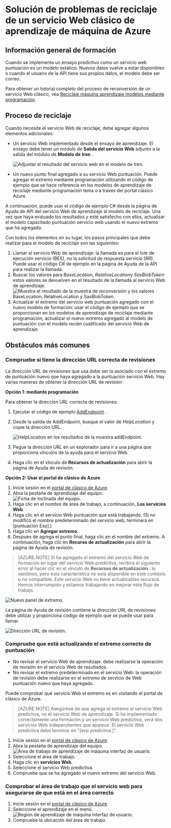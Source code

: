 <properties
    pageTitle="Solución de problemas de la Retraining de un servicio Web clásico de aprendizaje de máquina de Azure | Microsoft Azure"
    description="Identificar y corregir encontrado comunes de problemas cuando se reciclaje el modelo de un servicio Web de Azure máquina aprendizaje."
    services="machine-learning"
    documentationCenter=""
    authors="VDonGlover"
   manager="raymondl"
    editor=""/>

<tags
    ms.service="machine-learning"
    ms.workload="data-services"
    ms.tgt_pltfrm="na"
    ms.devlang="na"
    ms.topic="article"
    ms.date="10/05/2016"
    ms.author="v-donglo"/>

# <a name="troubleshooting-the-retraining-of-an-azure-machine-learning-classic-web-service"></a>Solución de problemas de reciclaje de un servicio Web clásico de aprendizaje de máquina de Azure

## <a name="retraining-overview"></a>Información general de formación

Cuando se implementa un ensayo predictivo como un servicio web puntuación es un modelo estático. Nuevos datos vuelve a estar disponibles o cuando el usuario de la API tiene sus propios datos, el modelo debe ser correo. 

Para obtener un tutorial completo del proceso de reconversión de un servicio Web clásico, vea [Reciclaje máquina aprendizaje modelos mediante programación](machine-learning-retrain-models-programmatically.md).

## <a name="retraining-process"></a>Proceso de reciclaje

Cuando necesite el servicio Web de reciclaje, debe agregar algunos elementos adicionales:

* Un servicio Web implementado desde el ensayo de aprendizaje. El ensayo debe tener un módulo de **Salida del servicio Web** adjunto a la salida del módulo de **Modelo de tren** .  

    ![Adjuntar el resultado del servicio web en el modelo de tren.][image1]

* Un nuevo punto final agregado a su servicio Web puntuación.  Puede agregar el extremo mediante programación utilizando el código de ejemplo que se hace referencia en los modelos de aprendizaje de reciclaje mediante programación tema o a través del portal clásico Azure.

A continuación, puede usar el código de ejemplo C# desde la página de Ayuda de API del servicio Web de aprendizaje al modelo de reciclaje. Una vez que haya evaluado los resultados y esté satisfecho con ellos, actualizar el modelo capacitado puntuación servicio web usando el nuevo extremo que ha agregado.

Con todos los elementos en su lugar, los pasos principales que debe realizar para el modelo de reciclaje son las siguientes:

1.  Llamar al servicio Web de aprendizaje: la llamada es para el lote de ejecución servicio (BES), no la solicitud de respuesta servicio (RR). Puede usar el código C# de ejemplo en la página de Ayuda de la API para realizar la llamada. 
2.  Buscar los valores para *BaseLocation*, *RelativeLocation*y *SasBlobToken*: estos valores se devuelven en el resultado de la llamada al servicio Web de aprendizaje. 
      ![Muestra el resultado de la muestra de reconversión y los valores BaseLocation, RelativeLocation y SasBlobToken.][image6]
3.  Actualizar el extremo del servicio web puntuación agregado con el nuevo modelo de formación: usar el código de ejemplo que se proporcionan en los modelos de aprendizaje de reciclaje mediante programación, actualizar el nuevo extremo agregado al modelo de puntuación con el modelo recién cualificado del servicio Web de aprendizaje.

## <a name="common-obstacles"></a>Obstáculos más comunes

### <a name="check-to-see-if-you-have-the-correct-patch-url"></a>Compruebe si tiene la dirección URL correcta de revisiones

La dirección URL de revisiones que usa debe ser la asociado con el extremo de puntuación nuevo que haya agregado a la puntuación servicio Web. Hay varias maneras de obtener la dirección URL de revisión:

**Opción 1: mediante programación**

Para obtener la dirección URL correcta de revisiones:

1.  Ejecutar el código de ejemplo [AddEndpoint](https://github.com/raymondlaghaeian/AML_EndpointMgmt/blob/master/Program.cs) .
2.  Desde la salida de AddEndpoint, busque el valor de *HelpLocation* y copie la dirección URL.

    ![HelpLocation en los resultados de la muestra addEndpoint.][image2]

3.  Pegue la dirección URL en un explorador para ir a una página que proporciona vínculos de la ayuda para el servicio Web.
4.  Haga clic en el vínculo de **Recursos de actualización** para abrir la página de Ayuda de revisión.

**Opción 2: Usar el portal de clásico de Azure**

1.  Inicie sesión en el [portal de clásico de Azure](https://manage.windowsazure.com).
2.  Abra la pestaña de aprendizaje del equipo. 
     ![Ficha de inclinada del equipo.][image4]
3.  Haga clic en el nombre de área de trabajo, a continuación, **Los servicios Web**.
4.  Haga clic en el servicio Web puntuación que está trabajando. (Si no modificó el nombre predeterminado del servicio web, terminará en [puntuación Exp].)
5.  Haga clic en **Agregar extremo**.
6.  Después de agrega el punto final, haga clic en el nombre del extremo. A continuación, haga clic en **Recurso de actualización** para abrir la página de Ayuda de revisión.

>[AZURE.NOTE] Si ha agregado el extremo del servicio Web de formación en lugar del servicio Web predictiva, recibirá el siguiente error al hacer clic en el vínculo de **Recursos de actualización** : lo sentimos, pero esta característica no está disponible en este contexto o no compatible. Este servicio Web no tiene actualizables recursos. Hemos interrumpido y estamos trabajando en mejorar este flujo de trabajo.

![Nuevo panel de extremo.][image3]

La página de Ayuda de revisión contiene la dirección URL de revisiones debe utilizar y proporciona código de ejemplo que se puede usar para llamar.

![Dirección URL de revisión.][image5]

### <a name="check-to-see-that-you-are-updating-the-correct-scoring-endpoint"></a>Compruebe que está actualizando el extremo correcto de puntuación

* No revisar el servicio Web de aprendizaje: debe realizarse la operación de revisión en el servicio Web de resultados.
* No revisar el extremo predeterminado en el servicio Web: la operación de revisión debe realizarse en el extremo de servicio de Web puntuación nuevo que haya agregado.

Puede comprobar qué servicio Web el extremo es en visitando el portal de clásico de Azure. 

>[AZURE.NOTE] Asegúrese de que agrega el extremo al servicio Web predictiva, no el servicio Web de aprendizaje. Si ha implementado correctamente una formación y un servicio Web predictiva, verá dos servicios Web independientes que aparece. El servicio Web predictiva debe terminar en "[exp predictiva.]".

1.  Inicie sesión en el [portal de clásico de Azure](https://manage.windowsazure.com).
2.  Abra la pestaña de aprendizaje del equipo. 
     ![Área de trabajo de aprendizaje de máquina interfaz de usuario.][image4]
3.  Seleccione el área de trabajo.
4.  Haga clic en **servicios Web**.
5.  Seleccione el servicio Web predictiva.
6.  Compruebe que se ha agregado el nuevo extremo del servicio Web.

### <a name="check-the-workspace-that-your-web-service-is-in-to-ensure-it-is-in-the-correct-region"></a>Comprobar el área de trabajo que el servicio web para asegurarse de que está en el área correcto

1.  Inicie sesión en el [portal de clásico de Azure](https://manage.windowsazure.com).
2.  Seleccione el aprendizaje en el menú.
      ![Región de aprendizaje de máquina interfaz de usuario.][image4]
3.  Compruebe la ubicación del área de trabajo.

<!-- Image Links -->

[image1]: ./media/machine-learning-troubleshooting-retraining-a-model/ml-studio-tm-connnected-to-web-service-out.png
[image2]: ./media/machine-learning-troubleshooting-retraining-a-model/addEndpoint-output.png
[image3]: ./media/machine-learning-troubleshooting-retraining-a-model/azure-portal-update-resource.png
[image4]: ./media/machine-learning-troubleshooting-retraining-a-model/azure-portal-machine-learning-tab.png
[image5]: ./media/machine-learning-troubleshooting-retraining-a-model/ml-help-page-patch-url.png
[image6]: ./media/machine-learning-troubleshooting-retraining-a-model/retraining-output.png
[image7]: ./media/machine-learning-troubleshooting-retraining-a-model/web-services-tab.png